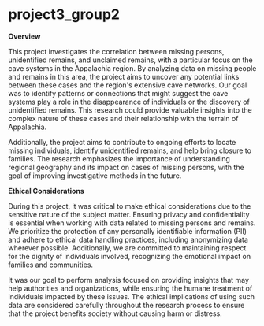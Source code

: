 # project3_group2

**Overview**

This project investigates the correlation between missing persons, unidentified remains, and unclaimed remains, with a particular focus on the cave systems in the Appalachia region. By analyzing data on missing people and remains in this area, the project aims to uncover any potential links between these cases and the region's extensive cave networks. Our goal was to identify patterns or connections that might suggest the cave systems play a role in the disappearance of individuals or the discovery of unidentified remains. This research could provide valuable insights into the complex nature of these cases and their relationship with the terrain of Appalachia.

Additionally, the project aims to contribute to ongoing efforts to locate missing individuals, identify unidentified remains, and help bring closure to families. The research emphasizes the importance of understanding regional geography and its impact on cases of missing persons, with the goal of improving investigative methods in the future.

**Ethical Considerations**

During this project, it was critical to make ethical considerations due to the sensitive nature of the subject matter. Ensuring privacy and confidentiality is essential when working with data related to missing persons and remains. We prioritize the protection of any personally identifiable information (PII) and adhere to ethical data handling practices, including anonymizing data wherever possible. Additionally, we are committed to maintaining respect for the dignity of individuals involved, recognizing the emotional impact on families and communities.
    
It was our goal to perform analysis focused on providing insights that may help authorities and organizations, while ensuring the humane treatment of individuals impacted by these issues. The ethical implications of using such data are considered carefully throughout the research process to ensure that the project benefits society without causing harm or distress.
